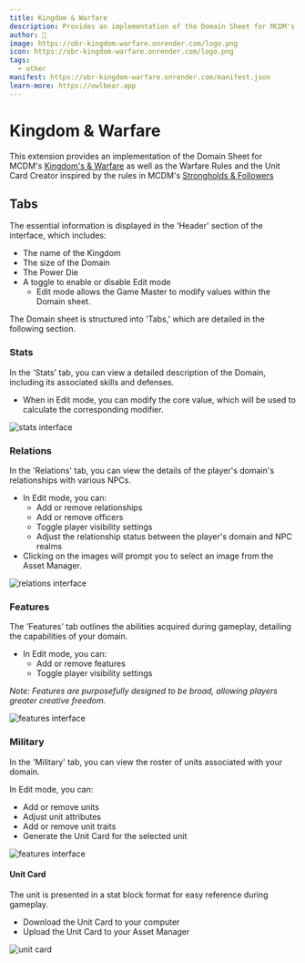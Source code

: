 ```yaml
---
title: Kingdom & Warfare
description: Provides an implementation of the Domain Sheet for MCDM's Kingdom's & Warfare for DnD 5e.
author: 🤖
image: https://obr-kingdom-warfare.onrender.com/logo.png
icon: https://obr-kingdom-warfare.onrender.com/logo.png
tags:
  - other
manifest: https://obr-kingdom-warfare.onrender.com/manifest.json
learn-more: https://owlbear.app
---
```


# Kingdom & Warfare

This extension provides an implementation of the Domain Sheet for MCDM's [Kingdom's & Warfare](https://shop.mcdmproductions.com/collections/kingdoms-warfare) as well as the Warfare Rules and the Unit Card Creator inspired by the rules in MCDM's [Strongholds & Followers](https://shop.mcdmproductions.com/products/strongholds-followers-pdf)

## Tabs

The essential information is displayed in the 'Header' section of the interface, which includes:

- The name of the Kingdom
- The size of the Domain
- The Power Die
- A toggle to enable or disable Edit mode
  - Edit mode allows the Game Master to modify values within the Domain sheet.
  
The Domain sheet is structured into 'Tabs,' which are detailed in the following section.

### Stats

In the 'Stats' tab, you can view a detailed description of the Domain, including its associated skills and defenses.

- When in Edit mode, you can modify the core value, which will be used to calculate the corresponding modifier.

![stats interface](https://raw.githubusercontent.com/joelplourde4/obr-kingdom-warfare/refs/heads/main/docs/stats.jpg)

### Relations

In the 'Relations' tab, you can view the details of the player's domain's relationships with various NPCs.

- In Edit mode, you can:
  - Add or remove relationships
  - Add or remove officers
  - Toggle player visibility settings
  - Adjust the relationship status between the player's domain and NPC realms
- Clicking on the images will prompt you to select an image from the Asset Manager.

![relations interface](https://raw.githubusercontent.com/joelplourde4/obr-kingdom-warfare/refs/heads/main/docs/relations.jpg)

### Features

The 'Features' tab outlines the abilities acquired during gameplay, detailing the capabilities of your domain.

- In Edit mode, you can:
  - Add or remove features
  - Toggle player visibility settings

<i>Note: Features are purposefully designed to be broad, allowing players greater creative freedom.</i>

![features interface](https://raw.githubusercontent.com/joelplourde4/obr-kingdom-warfare/refs/heads/main/docs/features.jpg)

### Military

In the 'Military' tab, you can view the roster of units associated with your domain.

In Edit mode, you can:
- Add or remove units
- Adjust unit attributes
- Add or remove unit traits
- Generate the Unit Card for the selected unit 

![features interface](https://raw.githubusercontent.com/joelplourde4/obr-kingdom-warfare/refs/heads/main/docs/military.jpg)

#### Unit Card

The unit is presented in a stat block format for easy reference during gameplay.

- Download the Unit Card to your computer
- Upload the Unit Card to your Asset Manager

![unit card](https://raw.githubusercontent.com/joelplourde4/obr-kingdom-warfare/refs/heads/main/docs/unit.jpg)